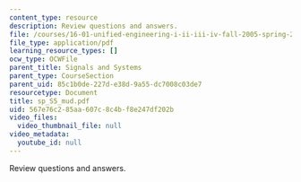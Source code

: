 ```yaml
---
content_type: resource
description: Review questions and answers.
file: /courses/16-01-unified-engineering-i-ii-iii-iv-fall-2005-spring-2006/567e76c285aa607c8c4bf8e247df202b_sp_S5_mud.pdf
file_type: application/pdf
learning_resource_types: []
ocw_type: OCWFile
parent_title: Signals and Systems
parent_type: CourseSection
parent_uid: 85c1b0de-227d-e38d-9a55-dc7008c03de7
resourcetype: Document
title: sp_S5_mud.pdf
uid: 567e76c2-85aa-607c-8c4b-f8e247df202b
video_files:
  video_thumbnail_file: null
video_metadata:
  youtube_id: null
---
```

Review questions and answers.
